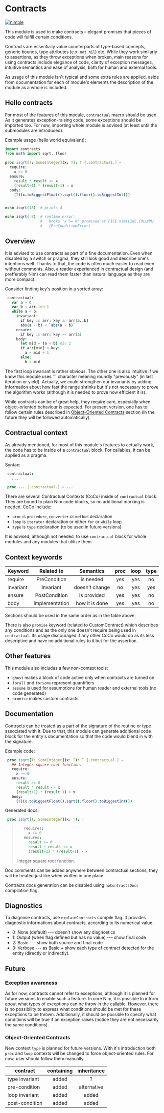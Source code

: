 # Contracts
[![nimble](https://raw.githubusercontent.com/yglukhov/nimble-tag/master/nimble_js.png)](https://github.com/yglukhov/nimble-tag)

This module is used to make contracts – elegant promises that
pieces of code will fulfill certain conditions.

Contracts are essentially value counterparts of type-based concepts,
generic bounds, type attributes (e.x. ``not nil``) etc. While they
work similarly to assertions, as they throw exceptions when broken,
main reasons for using contracts include elegance of code, clarity
of exception messages, intuitive semantics and ease of analysis,
both for human and external tools.

As usage of this module isn't typical and some extra rules are
applied, aside from documentation for each of module's elements
the description of the module as a whole is included.

## Hello contracts
For most of the features of this module, ``contractual`` macro should
be used. As it generates exception-raising code, some exceptions
should be imported too. For now, importing whole module is advised
(at least until the submodules are introduced).

Example usage (hello world equivalent):
```nim
import contracts
from math import sqrt, floor
    
proc isqrt[T: SomeInteger](x: T): T {.contractual.} =
  require:
    x >= 0
  ensure:
    result * result <= x
    (result+1) * (result+1) > x
  body:
    (T)(x.toBiggestFloat().sqrt().floor().toBiggestInt())


echo isqrt(18)  # prints 4

echo isqrt(-8)  # runtime error:
                #   broke 'x >= 0' promised at FILE.nim(LINE,COLUMN)
                #   [PreConditionError]
```

## Overview
It is advised to use contracts as part of a fine documentation.
Even when disabled by a switch or pragma, they still look good
and describe one's intentions well. Thanks to that, the code is
often much easier to read even without comments. Also,  a reader
experienced in contractual design (and prefferably Nim) can read
them faster than natural language as they are more compact.

Consider finding key's position in a sorted array:

```nim
 contractual:
   var a = 0
   var b = arr.len-1
   while a < b:
     invariant:
       if key in arr: key in arr[a..b]
       abs(a - b) < `abs(a - b)`
     ensure:
       if key in arr: key == arr[a]
     body:
       let mid = (a + b) div 2
       if arr[mid] < key:
         a = mid + 1
       else:
         b = mid
```

The first loop invariant is rather obvious. The other one is also
intuitive if we know this module uses '`' character meaning roundly
"previously" (in last iteration or yield). Actually, we could
strengthen our invariants by adding information about how fast
the range shrinks but it's not necessary to prove the algorithm
works (although it is needed to prove how efficient it is).

While contracts can be of great help, they require care, especially
when object-oriented behaviour is expected. For present version,
one has to follow certain rules described in
[Object-Oriented Contracts](#object-oriented-contracts)
section (in the future they will be followed automatically).

## Contractual context
As already mentioned, for most of this module's features to actually
work, the code has to be inside of a ``contractual`` block. For callables,
it can be applied as a pragma.

Syntax:

```nim
 contractual:
   ...

 proc ... {.contractual.} = ...
```

There are several Contractual Contexts (CoCo) inside of ``contractual``
block. They are bound to plain Nim code blocks, so no additional marking
is needed. CoCo include:
- `proc` is ``procedure``, ``converter`` or ``method`` declaration
- `loop` is ``iterator`` declaration or either ``for`` or ``while`` loop
- `type` is ``type`` declaration (to be used in future versions)

It is advised, although not needed, to use ``contractual`` block
for whole modules and any modules that utilize them.


## Context keywords
| Keyword   |  Related to    |    Semantics   |proc|loop|type|
|-----------|:--------------:|:--------------:|:--:|:--:|:---:
| require   |  PreCondition  |   is needed    | yes| yes|  no|
| invariant |    Invariant   | doesn't change |  no| yes| yes|
| ensure    |  PostCondition |   is provided  | yes| yes|  no|
| body      | implementation | how it is done | yes| yes|  no|

Sections should be used in the same order as in the table above.

There is also ``promise`` keyword (related to CustomContract) which
describes any conditions and as the only one doesn't require being
used in ``contractual``. Its usage discouraged if any other CoCo
would do as its less descriptive and have no additional rules to it
but for the assertion.

## Other features
This module also includes a few non-context tools:
- ``ghost`` makes a block of code active only when contracts are turned on
- ``forall`` and ``forsome`` represent quantifiers
- ``assume`` is used for assumptions for human reader and external tools
      (no code generated)
- ``promise`` makes custom contracts

## Documentation
Contracts can be treated as a part of the signature of the routine
or type associated with it. Due to that, this module can generate
additional code block for the entity's documentation so that the code
would blend in with the signature.

Example code:

``` nim
 proc isqrt[T: SomeInteger](x: T): T {.contractual.} =
   ## Integer square root function.
   require:
     x >= 0
   ensure:
     result >= 0
     result * result <= x
     (result+1) * (result+1) > x
   body:
     (T)(x.toBiggestFloat().sqrt().floor().toBiggestInt())
```

Generated docs:

```nim
 proc isqrt[T: SomeInteger](x: T): T
```
> ```nim
>    requires:
>      x >= 0
>    ensures:
>      result >= 0
>      result * result <= x
>      (result+1) * (result+1) > x
> ```
> Integer square root function.

Doc comments can be added anywhere between contractual sections,
they will be treated just like when written in one place.

Contracts docs generation can be disabled using `noContractsDocs`
compilation flag.

## Diagnostics
To diagnose contracts, use `explainContracts` compile flag.
It provides diagnostic informations about contracts, according to its
numerical value:
- 0: None (default) --- doesn't show any diagnostics
- 1: Output (when flag defined but has no value) --- show final code
- 2: Basic --- show both source and final code
- 3: Verbose --- as Basic + show each type
    of contract detected for the entity (directly or indirectly).


## Future
### Exception awareness
As for now, contracts cannot refer to exceptions, although it is planned
for future versions to enable such a feature. In core Nim, it is possible
to inform about what types of exceptions can be throw in the callable.
However, there is no possibility to express what conditions should be
met for these exceptions to be thrown. Additionally, it should be possible
to specify what conditions will be true if an exception raises (notice they
are not necessarily the same conditions).

### Object-Oriented Contracts
New context `type` is planned for future versions. With it's introduction
both `proc` and `loop` contexts will be changed to force object-oriented
rules. For now, user should follow them manually.

|     contract   |  containing | inheritance |
|----------------|:-----------:|:-----------:|
| type invariant |    added    |      ?      |
|  pre-condition |    added    | alternative |
| loop invariant |    added    |    added    |
| post-condition |    added    |    added    |
